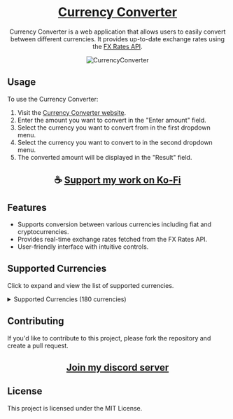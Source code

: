<div align="center">

# [Currency Converter](https://thatsinewave.github.io/CurrencyConverter)

Currency Converter is a web application that allows users to easily convert between different currencies. It provides up-to-date exchange rates using the [FX Rates API](https://fxratesapi.io/).

![CurrencyConverter](https://github.com/ThatSINEWAVE/CurrencyConverter/assets/133239148/965b4ed2-51fe-4aea-b167-1e1b975d0f5a)

</div>

## Usage

To use the Currency Converter:

1. Visit the [Currency Converter website](https://thatsinewave.github.io/CurrencyConverter).
2. Enter the amount you want to convert in the "Enter amount" field.
3. Select the currency you want to convert from in the first dropdown menu.
4. Select the currency you want to convert to in the second dropdown menu.
5. The converted amount will be displayed in the "Result" field.

<div align="center">

## ☕ [Support my work on Ko-Fi](https://ko-fi.com/thatsinewave)

</div>

## Features

- Supports conversion between various currencies including fiat and cryptocurrencies.
- Provides real-time exchange rates fetched from the FX Rates API.
- User-friendly interface with intuitive controls.

## Supported Currencies
Click to expand and view the list of supported currencies.

<details>
  <summary>Supported Currencies (180 currencies)</summary>

  - Afghan Afghani (AFN)
  - Albanian Lek (ALL)
  - Armenian Dram (AMD)
  - NL Antillean Guilder (ANG)
  - Angolan Kwanza (AOA)
  - Argentine Peso (ARS)
  - Australian Dollar (AUD)
  - Aruban Florin (AWG)
  - Azerbaijani Manat (AZN)
  - Bosnia-Herzegovina Convertible Mark (BAM)
  - Barbadian Dollar (BBD)
  - Bangladeshi Taka (BDT)
  - Bulgarian Lev (BGN)
  - Bahraini Dinar (BHD)
  - Burundian Franc (BIF)
  - Bermudan Dollar (BMD)
  - Brunei Dollar (BND)
  - Bolivian Boliviano (BOB)
  - Brazilian Real (BRL)
  - Bahamian Dollar (BSD)
  - Botswanan Pula (BWP)
  - Belarusian ruble (BYN)
  - Belarusian Ruble (BYR)
  - Belize Dollar (BZD)
  - Canadian Dollar (CAD)
  - Congolese Franc (CDF)
  - Swiss Franc (CHF)
  - Unidad de Fomento (CLF)
  - Chilean Peso (CLP)
  - Chinese Yuan (CNY)
  - Coombian Peso (COP)
  - Costa Rican Colón (CRC)
  - Cuban Convertible Peso (CUC)
  - Cuban Peso (CUP)
  - Cape Verdean Escudo (CVE)
  - Czech Republic Koruna (CZK)
  - Djiboutian Franc (DJF)
  - Danish Krone (DKK)
  - Dominican Peso (DOP)
  - Algerian Dinar (DZD)
  - Eritrean Nakfa (ERN)
  - Ethiopian Birr (ETB)
  - Euro (EUR)
  - Fijian Dollar (FJD)
  - Falkland Islands Pound (FKP)
  - British Pound Sterling (GBP)
  - Georgian Lari (GEL)
  - Guernsey pound (GGP)
  - Ghanaian Cedi (GHS)
  - Gibraltar Pound (GIP)
  - Gambian Dalasi (GMD)
  - Guinean Franc (GNF)
  - Guatemalan Quetzal (GTQ)
  - Guyanaese Dollar (GYD)
  - Hong Kong Dollar (HKD)
  - Honduran Lempira (HNL)
  - Croatian Kuna (HRK)
  - Haitian Gourde (HTG)
  - Hungarian Forint (HUF)
  - Indonesian Rupiah (IDR)
  - Israeli New Sheqel (ILS)
  - Manx pound (IMP)
  - Iraqi Dinar (IQD)
  - Iranian Rial (IRR)
  - Icelandic Króna (ISK)
  - Jersey pound (JEP)
  - Jamaican Dollar (JMD)
  - Jordanian Dinar (JOD)
  - Japanese Yen (JPY)
  - Kenyan Shilling (KES)
  - Kyrgystani Som (KGS)
  - Cambodian Riel (KHR)
  - Comorian Franc (KMF)
  - North Korean Won (KPW)
  - South Korean Won (KRW)
  - Kuwaiti Dinar (KWD)
  - Cayman Islands Dollar (KYD)
  - Kazakhstani Tenge (KZT)
  - Laotian Kip (LAK)
  - Lebanese Pound (LBP)
  - Sri Lankan Rupee (LKR)
  - Liberian Dollar (LRD)
  - Lesotho Loti (LSL)
  - Lithuanian Litas (LTL)
  - Latvian Lats (LVL)
  - Moroccan Dirham (MAD)
  - Moldovan Leu (MDL)
  - Silver Ounce (XAG)
  - Gold Ounce (XAU)
  - East Caribbean Dollar (XCD)
  - Special drawing rights (XDR)
  - CFA Franc BCEAO (XOF)
  - CFP Franc (XPF)
  - Yemeni Rial (YER)
  - South African Rand (ZAR)
  - Zambian Kwacha (ZMK)
  - Zimbabwean dollar (ZWL)
  - Platinum Ounce (XPT)
  - Palladium Ounce
  - Namibian Dollar (NAD)
  - Nigerian Naira (NGN)
  - Nicaraguan Córdoba (NIO)
  - Norwegian Krone (NOK)
  - Nepalese Rupee (NPR)
  - New Zealand Dollar (NZD)
  - Omani Rial (OMR)
  - Panamanian Balboa (PAB)
  - Peruvian Nuevo Sol (PEN)
  - Papua New Guinean Kina (PGK)
  - Philippine Peso (PHP)
  - Pakistani Rupee (PKR)
  - Polish Zloty (PLN)
  - Paraguayan Guarani (PYG)
  - Qatari Rial (QAR)
  - Romanian Leu (RON)
  - Serbian Dinar (RSD)
  - Russian Ruble (RUB)
  - Rwandan Franc (RWF)
  - Saudi Riyal (SAR)
  - Solomon Islands Dollar (SBD)
  - Seychellois Rupee (SCR)
  - Sudanese Pound (SDG)
  - Swedish Krona (SEK)
  - Singapore Dollar (SGD)
  - Saint Helena Pound (SHP)
  - Sierra Leonean Leone (SLL)
  - Somali Shilling (SOS)
  - Surinamese Dollar (SRD)
  - São Tomé and Príncipe Dobra (STD)
  - Salvadoran Colón (SVC)
  - Syrian Pound (SYP)
  - Swazi Lilangeni (SZL)
  - Thai Baht (THB)
  - Tajikistani Somoni (TJS)
  - Turkmenistani Manat (TMT)
  - Tunisian Dinar (TND)
  - Tongan Pa'anga (TOP)
  - Turkish Lira (TRY)
  - Trinidad and Tobago Dollar (TTD)
  - New Taiwan Dollar (TWD)
  - Tanzanian Shilling (TZS)
  - Ukrainian Hryvnia (UAH)
  - Ugandan Shilling (UGX)
  - United States Dollar (USD)
  - Uruguayan Peso (UYU)
  - Uzbekistan Som (UZS)
  - Venezuelan Bolívar (VEF)
  - Vietnamese Dong (VND)
  - Vanuatu Vatu (VUV)
  - Samoan Tala (WST)
  - Central African CFA Franc (XAF)
  - West African CFA franc (XOF)
  - CFAs Franc BEAC (XAF)
  - Yemeni Rial (YER)
  - South African Rand (ZAR)
  - Zambian Kwacha (ZMW)
  - Zimbabwean Dollar (ZWL)
  - Namibian Dollar (NAD)
  - Nigerian Naira (NGN)
  - Nicaraguan Córdoba (NIO)
  - Norwegian Krone (NOK)
  - Nepalese Rupee (NPR)
  - New Zealand Dollar (NZD)
  - Omani Rial (OMR)
  - Panamanian Balboa (PAB)
  - Peruvian Nuevo Sol (PEN)
  - Papua New Guinean Kina (PGK)
  - Philippine Peso (PHP)
  - Pakistani Rupee (PKR)
  - Polish Zloty (PLN)
  - Paraguayan Guarani (PYG)
  - Qatari Rial (QAR)
  - Romanian Leu (RON)
  - Serbian Dinar (RSD)
  - Russian Ruble (RUB)
  - Rwandan Franc (RWF)
  - Saudi Riyal (SAR)
  - Solomon Islands Dollar (SBD)
  - Seychellois Rupee (SCR)
  - Sudanese Pound (SDG)
  - Swedish Krona (SEK)
  - Singapore Dollar (SGD)
  - Saint Helena Pound (SHP)
  - Sierra Leonean Leone (SLL)
  - Somali Shilling (SOS)
  - Surinamese Dollar (SRD)
  - São Tomé and Príncipe Dobra (STD)
  - Salvadoran Colón (SVC)
  - Syrian Pound (SYP)
  - Swazi Lilangeni (SZL)
  - Thai Baht (THB)
  - Tajikistani Somoni (TJS)
  - Turkmenistani Manat (TMT)
  - Tunisian Dinar (TND)
  - Tongan Pa'anga (TOP)
  - Turkish Lira (TRY)
  - Trinidad and Tobago Dollar (TTD)
  - New Taiwan Dollar (TWD)
  - Tanzanian Shilling (TZS)
  - Ukrainian Hryvnia (UAH)
  - Ugandan Shilling (UGX)
  - United States Dollar (USD)
  - Uruguayan Peso (UYU)
  - Uzbekistan Som (UZS)
  - Venezuelan Bolívar (VEF)
  - Vietnamese Dong (VND)
  - Vanuatu Vatu (VUV)
  - Samoan Tala (WST)
  - Central African CFA Franc (XAF)
  - West African CFA franc (XOF)
  - CFAs Franc BEAC (XAF)
  - Yemeni Rial (YER)
  - South African Rand (ZAR)
  - Zambian Kwacha (ZMW)
  - Zimbabwean Dollar (ZWL)

</details>

## Contributing

If you'd like to contribute to this project, please fork the repository and create a pull request.

<div align="center">

## [Join my discord server](https://discord.gg/2nHHHBWNDw)

</div>

## License

This project is licensed under the MIT License.
